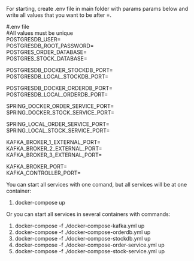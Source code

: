 For starting, create .env file in main folder with params params below and write all values that you want to be after =. <br>

#.env file <br>
#All values must be unique <br>
POSTGRESDB_USER= <br>
POSTGRESDB_ROOT_PASSWORD= <br>
POSTGRES_ORDER_DATABASE= <br>
POSTGRES_STOCK_DATABASE= <br>

POSTGRESDB_DOCKER_STOCKDB_PORT= <br>
POSTGRESDB_LOCAL_STOCKDB_PORT= <br>

POSTGRESDB_DOCKER_ORDERDB_PORT= <br>
POSTGRESDB_LOCAL_ORDERDB_PORT= <br>

SPRING_DOCKER_ORDER_SERVICE_PORT= <br>
SPRING_DOCKER_STOCK_SERVICE_PORT= <br>

SPRING_LOCAL_ORDER_SERVICE_PORT= <br>
SPRING_LOCAL_STOCK_SERVICE_PORT= <br>

KAFKA_BROKER_1_EXTERNAL_PORT= <br>
KAFKA_BROKER_2_EXTERNAL_PORT= <br>
KAFKA_BROKER_3_EXTERNAL_PORT= <br>

KAFKA_BROKER_PORT= <br>
KAFKA_CONTROLLER_PORT= <br>

You can start all services with one comand, but all services will be at one container: 
1) docker-compose up

Or you can start all services in several containers with commands:
1) docker-compose -f ./docker-compose-kafka.yml up
2) docker-compose -f ./docker-compose-orderdb.yml up
3) docker-compose -f ./docker-compose-stockdb.yml up
4) docker-compose -f ./docker-compose-order-service.yml up
5)  docker-compose -f ./docker-compose-stock-service.yml up

